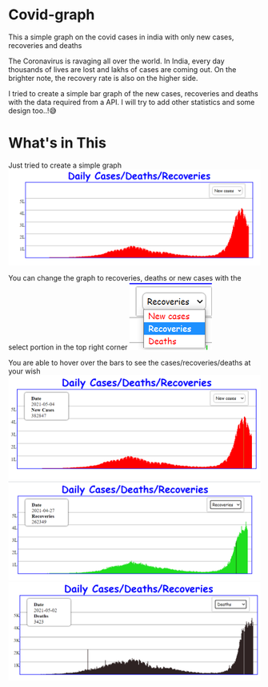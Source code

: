 # Covid-graph
This a simple graph on the covid cases in india with only new cases, recoveries and deaths

The Coronavirus is ravaging all over the world. In India, every day thousands of lives are lost and lakhs of cases are coming out.
On the brighter note, the recovery rate is also on the higher side.

I tried to create a simple bar graph of the new cases, recoveries and deaths with the data required from a API. 
I will try to add other statistics and some design too..!😅

# What's in This #

Just tried to create a simple graph     
<img src="https://github.com/pritamjitmanna/Covid-graph/blob/main/pictures/Default.png" alt="Default view">


You can change the graph to recoveries, deaths or 
new cases with the select portion in the top right corner
<img src="https://github.com/pritamjitmanna/Covid-graph/blob/main/pictures/Changeable.png" alt="Change Type">




You are able to hover over the bars to see the cases/recoveries/deaths at your wish  
<img src="https://github.com/pritamjitmanna/Covid-graph/blob/main/pictures/New%20Cases.png" alt="Info based on hover">
<img src="https://github.com/pritamjitmanna/Covid-graph/blob/main/pictures/Recoveries.png" alt="Info based on hover">
<img src="https://github.com/pritamjitmanna/Covid-graph/blob/main/pictures/Death.png" alt="Info based on hover">
